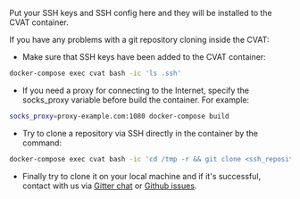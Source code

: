 Put your SSH keys and SSH config here and they will be installed to the CVAT container.

If you have any problems with a git repository cloning inside the CVAT:
  * Make sure that SSH keys have been added to the CVAT container:

```bash
docker-compose exec cvat bash -ic 'ls .ssh'
```

  * If you need a proxy for connecting to the Internet, specify the socks_proxy variable before build the container. For example:

```bash
socks_proxy=proxy-example.com:1080 docker-compose build
```

  * Try to clone a repository via SSH directly in the container by the command:

```bash
docker-compose exec cvat bash -ic 'cd /tmp -r && git clone <ssh_repository_url>'
```

  * Finally try to clone it on your local machine and if it's successful, contact with us via [Gitter chat](https://gitter.im/opencv-cvat) or [Github issues](https://github.com/opencv/cvat/issues).
